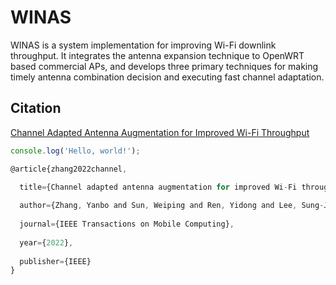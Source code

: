 # WINAS

WINAS is a system implementation for improving Wi-Fi downlink throughput. It integrates the antenna expansion technique to OpenWRT based commercial APs, and develops three primary techniques for making timely antenna combination decision and executing fast channel adaptation. 

## Citation

[Channel Adapted Antenna Augmentation for Improved Wi-Fi Throughput](https://ieeexplore.ieee.org/document/9847071)

```javascript
console.log('Hello, world!');

@article{zhang2022channel,

  title={Channel adapted antenna augmentation for improved Wi-Fi throughput},
  
  author={Zhang, Yanbo and Sun, Weiping and Ren, Yidong and Lee, Sung-Ju and Li, Mo},
  
  journal={IEEE Transactions on Mobile Computing},
  
  year={2022},
  
  publisher={IEEE}
}
